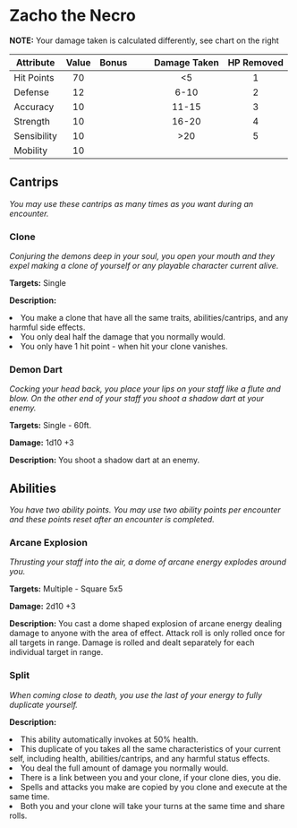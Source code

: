 # Zacho the Necro

  **NOTE:** Your damage taken is calculated differently, see chart on the right

  |Attribute|Value|Bonus|<center></center>|<center></center>|Damage Taken|HP Removed|
  |---| :---: |---|---|---| :---: | :---: |
  |Hit Points|70|<center> </center>|<center></center>|<center></center>|<5|1|
  |Defense|12|<center> </center>|<center></center>|<center></center>|6-10|2|
  |Accuracy|10|<center> </center>|<center></center>|<center></center>|11-15|3|
  |Strength|10|<center> </center>|<center></center>|<center></center>|16-20|4|
  |Sensibility|10|<center> </center>|<center></center>|<center></center>|>20|5|
  |Mobility|10|<center> </center>|<center></center>|<center></center>|

## Cantrips
  _You may use these cantrips as many times as you want during an encounter._

### Clone

  _Conjuring the demons deep in your soul, you open your mouth and they expel making a clone of yourself or any playable character current alive._

  **Targets:** Single

  **Description:** <li>You make a clone that have all the same traits, abilities/cantrips, and any harmful side effects. </li><li>You only deal half the damage that you normally would.</li> <li>You only have 1 hit point - when hit your clone vanishes.</li>

### Demon Dart

  _Cocking your head back, you place your lips on your staff like a flute and blow.  On the other end of your staff you shoot a shadow dart at your enemy._

  **Targets:** Single - 60ft.

  **Damage:** 1d10 +3

  **Description:** You shoot a shadow dart at an enemy.

## Abilities
  _You have two ability points.  You may use two ability points per encounter and these points reset after an encounter is completed._

### Arcane Explosion
  _Thrusting your staff into the air, a dome of arcane energy explodes around you._

  **Targets:** Multiple - Square 5x5

  **Damage:** 2d10 +3

  **Description:** You cast a dome shaped explosion of arcane energy dealing damage to anyone with the area of effect.  Attack roll is only rolled once for all targets in range.  Damage is rolled and dealt separately for each individual target in range.

### Split

  _When coming close to death, you use the last of your energy to fully duplicate yourself._

  **Description:** <li>This ability automatically invokes at 50% health.</li> <li>This duplicate of you takes all the same characteristics of your current self, including health, abilities/cantrips, and any harmful status effects.</li> <li>You deal the full amount of damage you normally would.</li><li>There is a link between you and your clone, if your clone dies, you die.</li><li>Spells and attacks you make are copied by you clone and execute at the same time.</li><li>Both you and your clone will take your turns at the same time and share rolls.</li>
